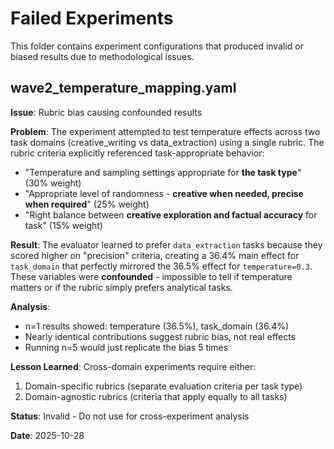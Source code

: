 # Failed Experiments

This folder contains experiment configurations that produced invalid or biased results due to methodological issues.

## wave2_temperature_mapping.yaml

**Issue**: Rubric bias causing confounded results

**Problem**: The experiment attempted to test temperature effects across two task domains (creative_writing vs data_extraction) using a single rubric. The rubric criteria explicitly referenced task-appropriate behavior:

- "Temperature and sampling settings appropriate for **the task type**" (30% weight)
- "Appropriate level of randomness - **creative when needed, precise when required**" (25% weight)
- "Right balance between **creative exploration and factual accuracy** for task" (15% weight)

**Result**: The evaluator learned to prefer `data_extraction` tasks because they scored higher on "precision" criteria, creating a 36.4% main effect for `task_domain` that perfectly mirrored the 36.5% effect for `temperature=0.3`. These variables were **confounded** - impossible to tell if temperature matters or if the rubric simply prefers analytical tasks.

**Analysis**:
- n=1 results showed: temperature (36.5%), task_domain (36.4%)
- Nearly identical contributions suggest rubric bias, not real effects
- Running n=5 would just replicate the bias 5 times

**Lesson Learned**: Cross-domain experiments require either:
1. Domain-specific rubrics (separate evaluation criteria per task type)
2. Domain-agnostic rubrics (criteria that apply equally to all tasks)

**Status**: Invalid - Do not use for cross-experiment analysis

**Date**: 2025-10-28
